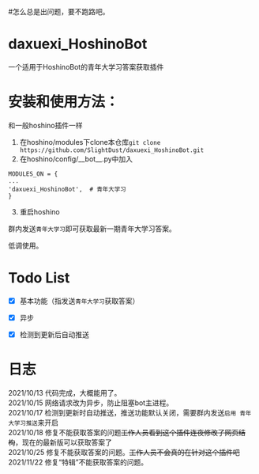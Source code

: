 #怎么总是出问题，要不跑路吧。

# daxuexi_HoshinoBot
一个适用于HoshinoBot的青年大学习答案获取插件

# 安装和使用方法：
和一般hoshino插件一样  

1. 在hoshino/modules下clone本仓库`git clone https://github.com/SlightDust/daxuexi_HoshinoBot.git`  
2. 在hoshino/config/\_\_bot\_\_.py中加入
```
MODULES_ON = {
...
'daxuexi_HoshinoBot',  # 青年大学习
}
```
3. 重启hoshino

群内发送`青年大学习`即可获取最新一期青年大学习答案。  

低调使用。

# Todo List
- [x] 基本功能（指发送`青年大学习`获取答案）
- [x] 异步
- [x] 检测到更新后自动推送


# 日志
2021/10/13  代码完成，大概能用了。  
2021/10/15  网络请求改为异步，防止阻塞bot主进程。  
2021/10/17  检测到更新时自动推送，推送功能默认关闭，需要群内发送`启用 青年大学习推送`来开启  
2021/10/18  修复不能获取答案的问题~~工作人员看到这个插件连夜修改了网页结构~~，现在的最新版可以获取答案了  
2021/10/25  修复不能获取答案的问题。~~工作人员不会真的在针对这个插件吧~~
2021/11/22  修复“特辑”不能获取答案的问题。